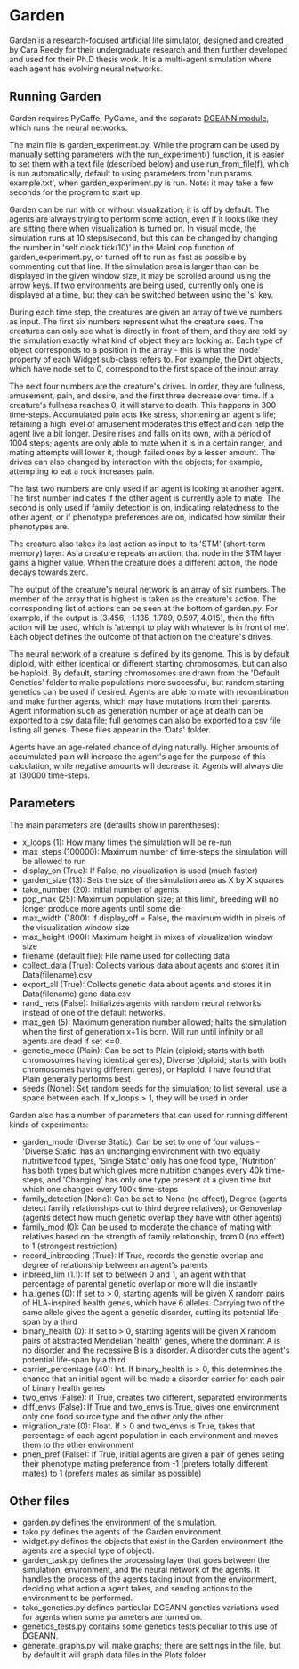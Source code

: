 # Garden

Garden is a research-focused artificial life simulator, designed and created by Cara Reedy for their undergraduate research and then further developed and used for their Ph.D thesis work. It is a multi-agent simulation where each agent has evolving neural networks.

## Running Garden

Garden requires PyCaffe, PyGame, and the separate [DGEANN module](https://github.com/Reedy-C/dgeann), which runs the neural networks.

The main file is garden\_experiment.py. While the program can be used by manually setting parameters with the run\_experiment() function, it is easier to set them with a text file (described below) and use run\_from\_file(f), which is run automatically, default to using parameters from 'run params example.txt', when garden\_experiment.py is run. Note: it may take a few seconds for the program to start up.

Garden can be run with or without visualization; it is off by default. The agents are always trying to perform some action, even if it looks like they are sitting there when visualization is turned on. In visual mode, the simulation runs at 10 steps/second, but this can be changed by changing the number in 'self.clock.tick(10)' in the MainLoop function of garden_experiment.py, or turned off to run as fast as possible by commenting out that line. If the simulation area is larger than can be displayed in the given window size, it may be scrolled around using the arrow keys. If two environments are being used, currently only one is displayed at a time, but they can be switched between using the 's' key.

During each time step, the creatures are given an array of twelve numbers as input. The first six numbers represent what the creature sees. The creatures can only see what is directly in front of them, and they are told by the simulation exactly what kind of object they are looking at. Each type of object corresponds to a position in the array - this is what the 'node' property of each Widget sub-class refers to. For example, the Dirt objects, which have node set to 0, correspond to the first space of the input array.

The next four numbers are the creature's drives. In order, they are fullness, amusement, pain, and desire, and the first three decrease over time. If a creature's fullness reaches 0, it will starve to death. This happens in 300 time-steps. Accumulated pain acts like stress, shortening an agent's life; retaining a high level of amusement moderates this effect and can help the agent live a bit longer. Desire rises and falls on its own, with a period of 1004 steps; agents are only able to mate when it is in a certain ranger, and mating attempts will lower it, though failed ones by a lesser amount. The drives can also changed by interaction with the objects; for example, attempting to eat a rock increases pain.

The last two numbers are only used if an agent is looking at another agent. The first number indicates if the other agent is currently able to mate. The second is only used if family detection is on, indicating relatedness to the other agent, or if phenotype preferences are on, indicated how similar their phenotypes are.

The creature also takes its last action as input to its 'STM' (short-term memory) layer. As a creature repeats an action, that node in the STM layer gains a higher value. When the creature does a different action, the node decays towards zero.

The output of the creature's neural network is an array of six numbers. The member of the array that is highest is taken as the creature's action. The corresponding list of actions can be seen at the bottom of garden.py. For example, if the output is [3.456, -1.135, 1.789, 0.597, 4.015], then the fifth action will be used, which is 'attempt to play with whatever is in front of me'. Each object defines the outcome of that action on the creature's drives.

The neural network of a creature is defined by its genome. This is by default diploid, with either identical or different starting chromosomes, but can also be haploid. By default, starting chromosomes are drawn from the 'Default Genetics' folder to make populations more successful, but random starting genetics can be used if desired. Agents are able to mate with recombination and make further agents, which may have mutations from their parents. Agent information such as generation number or age at death can be exported to a csv data file; full genomes can also be exported to a csv file listing all genes. These files appear in the 'Data' folder.

Agents have an age-related chance of dying naturally. Higher amounts of accumulated pain will increase the agent's age for the purpose of this calculation, while negative amounts will decrease it. Agents will always die at 130000 time-steps.

## Parameters

The main parameters are (defaults show in parentheses):
* x\_loops (1): How many times the simulation will be re-run
* max\_steps (100000): Maximum number of time-steps the simulation will be allowed to run
* display\_on (True): If False, no visualization is used (much faster)
* garden\_size (13): Sets the size of the simulation area as X by X squares
* tako\_number (20): Initial number of agents
* pop\_max (25): Maximum population size; at this limit, breeding will no longer produce more agents until some die
* max\_width (1800): If display\_off = False, the maximum width in pixels of the visualization window size
* max\_height (900): Maximum height in mixes of visualization window size
* filename (default file): File name used for collecting data
* collect\_data (True): Collects various data about agents and stores it in Data\(filename).csv
* export\_all (True): Collects genetic data about agents and stores it in Data\(filename) gene data.csv
* rand_nets (False): Initializes agents with random neural networks instead of one of the default networks.
* max_gen (5): Maximum generation number allowed; halts the simulation when the first of generation x+1 is born. Will run until infinity or all agents are dead if set <=0.
* genetic_mode (Plain): Can be set to Plain (diploid; starts with both chromosomes having identical genes), Diverse (diploid; starts with both chromosomes having different genes), or Haploid. I have found that Plain generally performs best
* seeds (None): Set random seeds for the simulation; to list several, use a space between each. If x_loops > 1, they will be used in order

Garden also has a number of parameters that can used for running different kinds of experiments:
* garden\_mode (Diverse Static): Can be set to one of four values - 'Diverse Static' has an unchanging environment with two equally nutritive food types, 'Single Static' only has one food type, 'Nutrition' has both types but which gives more nutrition changes every 40k time-steps, and 'Changing' has only one type present at a given time but which one changes every 100k time-steps
* family\_detection (None): Can be set to None (no effect), Degree (agents detect family relationships out to third degree relatives), or Genoverlap (agents detect how much genetic overlap they have with other agents)
* family\_mod (0): Can be used to moderate the chance of mating with relatives based on the strength of family relationship, from 0 (no effect) to 1 (strongest restriction)
* record_inbreeding (True): If True, records the genetic overlap and degree of relationship between an agent's parents
* inbreed\_lim (1.1): If set to between 0 and 1, an agent with that percentage of parental genetic overlap or more will die instantly
* hla\_genes (0): If set to > 0, starting agents will be given X random pairs of HLA-inspired health genes, which have 6 alleles. Carrying two of the same allele gives the agent a genetic disorder, cutting its potential life-span by a third
* binary\_health (0): If set to > 0, starting agents will be given X random pairs of abstracted Mendelian 'health' genes, where the dominant A is no disorder and the recessive B is a disorder. A disorder cuts the agent's potential life-span by a third
* carrier_percentage (40): Int. If binary\_health is > 0, this determines the chance that an initial agent will be made a disorder carrier for each pair of binary health genes
* two\_envs (False): If True, creates two different, separated environments
* diff\_envs (False): If True and two\_envs is True, gives one environment only one food source type and the other only the other
* migration\_rate (0): Float. If > 0 and two\_envs is True, takes that percentage of each agent population in each environment and moves them to the other environment
* phen\_pref (False): If True, initial agents are given a pair of genes seting their phenotype mating preference from -1 (prefers totally different mates) to 1 (prefers mates as similar as possible)

## Other files

* garden.py defines the environment of the simulation.
* tako.py defines the agents of the Garden environment.
* widget.py defines the objects that exist in the Garden environment (the agents are a special type of object).
* garden\_task.py defines the processing layer that goes between the simulation, environment, and the neural network of the agents. It handles the process of the agents taking input from the environment, deciding what action a agent takes, and sending actions to the environment to be performed.
* tako\_genetics.py defines particular DGEANN genetics variations used for agents when some parameters are turned on.
* genetics\_tests.py contains some genetics tests peculiar to this use of DGEANN.
* generate\_graphs.py will make graphs; there are settings in the file, but by default it will graph data files in the Plots folder
